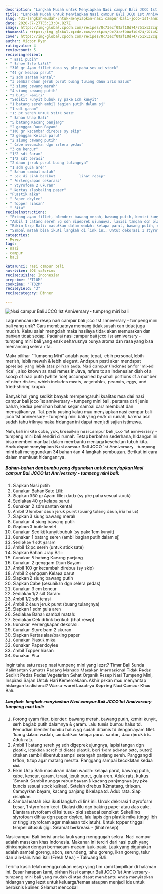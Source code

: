 ```yaml
---
description: "Langkah Mudah untuk Menyiapkan Nasi campur Bali JCCO 1st Anniversary - tumpeng mini bali Anti Gagal"
title: "Langkah Mudah untuk Menyiapkan Nasi campur Bali JCCO 1st Anniversary - tumpeng mini bali Anti Gagal"
slug: 431-langkah-mudah-untuk-menyiapkan-nasi-campur-bali-jcco-1st-anniversary-tumpeng-mini-bali-anti-gagal
date: 2020-07-27T05:13:04.827Z
image: https://img-global.cpcdn.com/recipes/0c73ecf08af10d74/751x532cq70/nasi-campur-bali-jcco-1st-anniversary-tumpeng-mini-bali-foto-resep-utama.jpg
thumbnail: https://img-global.cpcdn.com/recipes/0c73ecf08af10d74/751x532cq70/nasi-campur-bali-jcco-1st-anniversary-tumpeng-mini-bali-foto-resep-utama.jpg
cover: https://img-global.cpcdn.com/recipes/0c73ecf08af10d74/751x532cq70/nasi-campur-bali-jcco-1st-anniversary-tumpeng-mini-bali-foto-resep-utama.jpg
author: Victor Ryan
ratingvalue: 4
reviewcount: 5
recipeingredient:
- " Nasi putih"
- " Bahan Sate Lilit"
- "350 gr Ayam fillet dada sy pke paha sesuai stock"
- "40 gr kelapa parut"
- "2 sdm santan kental"
- "3 lembar daun jeruk purut buang tulang daun iris halus"
- "3 siung bawang merah"
- "4 siung bawang putih"
- "3 butir kemiri"
- "Sedikit kunyit bubuk sy pake 1cm kunyit"
- "1 batang sereh ambil bagian putih dalam sj"
- "1 sdt garam"
- "12 pc sereh untuk stick sate"
- " Bahan Urap Bali"
- "5 batang Kacang panjang"
- "2 genggam Daun Bayam"
- "100 gr kecambah direbus sy skip"
- "2 genggam Kelapa parut"
- "2 siung bawang putih"
- " Cabe sesuaikan dgn selera pedas"
- "3 cm kencur"
- "1/2 sdt Garam"
- "1/2 sdt terasi"
- "2 daun jeruk purut buang tulangnya"
- "1 sdm gula aren"
- " Bahan sambal matah"
- " Cek di link berikut           lihat resep"
- " Perlengkapan dekorasi"
- " Styrofoam 2 ukuran"
- " Kertas alasbaking paper"
- "Plastik mika"
- " Paper doylee"
- " Topper hiasan"
- " Pita"
recipeinstructions:
- "Potong ayam fillet, blender: bawang merah, bawang putih, kemiri kunyit, serh bagiab putih dalamnya &amp; garam. Lalu tumis bumbu halus td. Kemudian blender bumbu halus yg sudah ditumis td dengan ayam fillet. Tuang dalam wadah, tambahkan kelapa parut, santan, daun jeruk iris. Aduk rata."
- "Ambil 1 batang sereh yg sdh digeprek ujungnya, lapisi tangan dgn plastik, letakkan sereh td diatas plastik, beri 1sdm adonan sate, putar2 ditekan sambil dibentuk sampai setengah panjang sereh. Panggang di teflon, tutup agar matang merata. Panggang sampai kecoklatan kedua sisi."
- "Bikin Urap Bali: masukkan dalam wadah: kelapa parut, bawang putih, cabe, kencur, garam, terasi, jeruk purut, gula aren. Aduk rata, kukus 15menit. Sambil nunggu rebus bayam &amp; kacang panjangnya (sy pke buncis sesuai stock kulkas). Setelah direbus 1/2matang, tiriskan. Camoyrkan bayam, kacang panjang &amp; kelapa td. Aduk rata. Siap disajikan."
- "Sambal matah bisa ikuti langkah di link ini. Untuk dekorasi 1 styrofoam besar, 1 styrofoam kecil. Dialasi dilu dgn baking paper atau alas cake. Diantara styrofoam di ksi tusuk gigi sebagai pengikat. Sekeliling styrofoam dihias dgn paper doylee, lalu lapis dgn plastik mika (tinggi lbh dr tinggi styrofoam agar makanan tdk jatuh). Untuk topper tinggal tempel ditusuk gigi. Selamat berkreasi.             (lihat resep)"
categories:
- Resep
tags:
- nasi
- campur
- bali

katakunci: nasi campur bali 
nutrition: 296 calories
recipecuisine: Indonesian
preptime: "PT10M"
cooktime: "PT32M"
recipeyield: "3"
recipecategory: Dinner

---
```



![Nasi campur Bali JCCO 1st Anniversary - tumpeng mini bali](https://img-global.cpcdn.com/recipes/0c73ecf08af10d74/751x532cq70/nasi-campur-bali-jcco-1st-anniversary-tumpeng-mini-bali-foto-resep-utama.jpg)

Lagi mencari ide resep nasi campur bali jcco 1st anniversary - tumpeng mini bali yang unik? Cara membuatnya memang tidak susah dan tidak juga mudah. Kalau salah mengolah maka hasilnya tidak akan memuaskan dan bahkan tidak sedap. Padahal nasi campur bali jcco 1st anniversary - tumpeng mini bali yang enak seharusnya punya aroma dan rasa yang bisa memancing selera kita.

Maka pilihan &#34;Tumpeng Mini&#34; adalah yang tepat, lebih personal, lebih meriah, lebih mewah &amp; lebih elegant. Andapun pasti akan mendapat apresiasi yang lebih atas pilihan anda. Nasi campur (Indonesian for &#39;mixed rice&#39;), also known as nasi rames in Java, refers to an Indonesian dish of a scoop of nasi putih (white rice) accompanied by small portions of a number of other dishes, which includes meats, vegetables, peanuts, eggs, and fried-shrimp krupuk.

Banyak hal yang sedikit banyak mempengaruhi kualitas rasa dari nasi campur bali jcco 1st anniversary - tumpeng mini bali, pertama dari jenis bahan, kedua pemilihan bahan segar sampai cara membuat dan menyajikannya. Tak perlu pusing kalau mau menyiapkan nasi campur bali jcco 1st anniversary - tumpeng mini bali yang enak di rumah, karena asal sudah tahu triknya maka hidangan ini dapat menjadi sajian istimewa.


Nah, kali ini kita coba, yuk, kreasikan nasi campur bali jcco 1st anniversary - tumpeng mini bali sendiri di rumah. Tetap berbahan sederhana, hidangan ini bisa memberi manfaat dalam membantu menjaga kesehatan tubuh kita. Anda dapat menyiapkan Nasi campur Bali JCCO 1st Anniversary - tumpeng mini bali menggunakan 34 bahan dan 4 langkah pembuatan. Berikut ini cara dalam membuat hidangannya.

<!--inarticleads1-->

##### Bahan-bahan dan bumbu yang digunakan untuk menyiapkan Nasi campur Bali JCCO 1st Anniversary - tumpeng mini bali:

1. Siapkan  Nasi putih
1. Gunakan  Bahan Sate Lilit:
1. Siapkan 350 gr Ayam fillet dada (sy pke paha sesuai stock)
1. Sediakan 40 gr kelapa parut
1. Gunakan 2 sdm santan kental
1. Ambil 3 lembar daun jeruk purut (buang tulang daun, iris halus)
1. Siapkan 3 siung bawang merah
1. Gunakan 4 siung bawang putih
1. Siapkan 3 butir kemiri
1. Gunakan Sedikit kunyit bubuk (sy pake 1cm kunyit)
1. Gunakan 1 batang sereh (ambil bagian putih dalam sj)
1. Sediakan 1 sdt garam
1. Ambil 12 pc sereh (untuk stick sate)
1. Siapkan  Bahan Urap Bali:
1. Gunakan 5 batang Kacang panjang
1. Gunakan 2 genggam Daun Bayam
1. Ambil 100 gr kecambah direbus (sy skip)
1. Ambil 2 genggam Kelapa parut
1. Siapkan 2 siung bawang putih
1. Siapkan  Cabe (sesuaikan dgn selera pedas)
1. Gunakan 3 cm kencur
1. Sediakan 1/2 sdt Garam
1. Ambil 1/2 sdt terasi
1. Ambil 2 daun jeruk purut (buang tulangnya)
1. Siapkan 1 sdm gula aren
1. Sediakan  Bahan sambal matah:
1. Sediakan  Cek di link berikut:           (lihat resep)
1. Gunakan  Perlengkapan dekorasi:
1. Gunakan  Styrofoam 2 ukuran
1. Siapkan  Kertas alas/baking paper
1. Gunakan Plastik mika
1. Gunakan  Paper doylee
1. Ambil  Topper hiasan
1. Gunakan  Pita


Ingin tahu satu resep nasi tumpeng mini yang lezat? Timur Bali Sunda Kalimantan Sumatra Padang Manado Masakan Internasional Tidak Pedas Sedikit Pedas Pedas Vegetarian Sehat Organik Resep Nasi Tumpeng Mini, Inspirasi Sajian Untuk Hari Kemerdekaan. Akhir pekan mau menyantap hidangan tradisional? Warna-warni Lezatnya Sepiring Nasi Campur Khas Bali. 

<!--inarticleads2-->

##### Langkah-langkah menyiapkan Nasi campur Bali JCCO 1st Anniversary - tumpeng mini bali:

1. Potong ayam fillet, blender: bawang merah, bawang putih, kemiri kunyit, serh bagiab putih dalamnya &amp; garam. Lalu tumis bumbu halus td. Kemudian blender bumbu halus yg sudah ditumis td dengan ayam fillet. Tuang dalam wadah, tambahkan kelapa parut, santan, daun jeruk iris. Aduk rata.
1. Ambil 1 batang sereh yg sdh digeprek ujungnya, lapisi tangan dgn plastik, letakkan sereh td diatas plastik, beri 1sdm adonan sate, putar2 ditekan sambil dibentuk sampai setengah panjang sereh. Panggang di teflon, tutup agar matang merata. Panggang sampai kecoklatan kedua sisi.
1. Bikin Urap Bali: masukkan dalam wadah: kelapa parut, bawang putih, cabe, kencur, garam, terasi, jeruk purut, gula aren. Aduk rata, kukus 15menit. Sambil nunggu rebus bayam &amp; kacang panjangnya (sy pke buncis sesuai stock kulkas). Setelah direbus 1/2matang, tiriskan. Camoyrkan bayam, kacang panjang &amp; kelapa td. Aduk rata. Siap disajikan.
1. Sambal matah bisa ikuti langkah di link ini. Untuk dekorasi 1 styrofoam besar, 1 styrofoam kecil. Dialasi dilu dgn baking paper atau alas cake. Diantara styrofoam di ksi tusuk gigi sebagai pengikat. Sekeliling styrofoam dihias dgn paper doylee, lalu lapis dgn plastik mika (tinggi lbh dr tinggi styrofoam agar makanan tdk jatuh). Untuk topper tinggal tempel ditusuk gigi. Selamat berkreasi. -             (lihat resep)


Nasi campur Bali berisi aneka lauk yang menggugah selera. Nasi campur adalah masakan khas Indonesia. Makanan ini terdiri dari nasi putih yang dihidangkan dengan bermacam-macam lauk-pauk. Lauk yang digunakan adalah sambal goreng, abon, serundeng, tahu goreng, ikan goreng, telur dan lain-lain. Nasi Bali (Fresh Meal) - Taliwang Bali. 

Terima kasih telah menggunakan resep yang tim kami tampilkan di halaman ini. Besar harapan kami, olahan Nasi campur Bali JCCO 1st Anniversary - tumpeng mini bali yang mudah di atas dapat membantu Anda menyiapkan hidangan yang lezat untuk keluarga/teman ataupun menjadi ide untuk berbisnis kuliner. Selamat mencoba!
